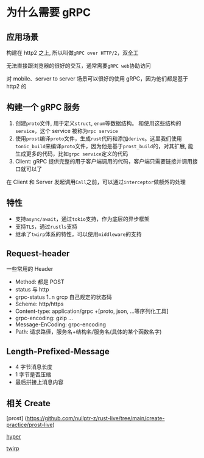# 为什么需要 gRPC

## 应用场景

构建在 http2 之上, 所以叫做`gRPC over HTTP/2`，双全工

无法直接跟浏览器的很好的交互，通常需要`gRPC web`协助访问

对 mobile、server to server 场景可以很好的使用 gRPC，因为他们都是基于 http2 的

## 构建一个 gRPC 服务

1. 创建`proto`文件, 用于定义`struct`, `enum`等数据结构。 和使用这些结构的`service`，这个 service 被称为`rpc service`
2. 使用`prost`编译`proto`文件，生成`rust`代码和添加`derive`。这里我们使用`tonic_build`来编译`proto`文件，因为他是基于`prost_build`的，对其扩展, 能生成更多的代码，比如`grpc service`定义的代码
3. Client: gRPC 提供完整的用于客户端调用的代码，客户端只需要链接并调用接口就可以了

在 Client 和 Server 发起调用`Call`之前，可以通过`interceptor`做额外的处理

## 特性

- 支持`async/await`，通过`tokio`支持，作为底层的异步框架
- 支持`TLS`，通过`rustls`支持
- 继承了`twirp`体系的特性，可以使用`middleware`的支持

## Request-header

一些常用的 Header

- Method: 都是 POST
- status 与 http
- grpc-status 1..n grcp 自己规定的状态码
- Scheme: http/https
- Content-type: application/grpc +[proto, json, ...等序列化工具]
- grpc-encoding: gzip ...
- Message-EnCoding: grpc-encoding
- Path: 请求路径，服务名+结构名/服务名(具体的某个函数名字)

## Length-Prefixed-Message

- 4 字节消息长度
- 1 字节是否压缩
- 最后拼接上消息内容

## 相关 Create

[prost] (https://github.com/nullptr-z/rust-live/tree/main/create-practice/prost-live)

[hyper](http)

[twirp](http)
